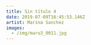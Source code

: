 ```yaml
---
title: Sin título 4
date: 2019-07-09T16:45:53.146Z
artist: Marina Sanchez
images:
  - /img/maru3_0011.jpg
---
```


